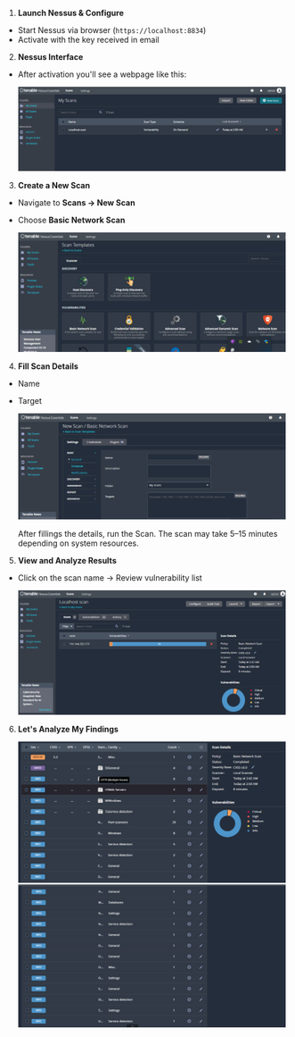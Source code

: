 1. **Launch Nessus & Configure**

- Start Nessus via browser (`https://localhost:8834`)
- Activate with the key received in email

2. **Nessus Interface**
   
- After activation you'll see a webpage like this:
  
  ![Nessus Interface](screenshots/nessus-interface.png)

3. **Create a New Scan**

- Navigate to **Scans → New Scan**
- Choose **Basic Network Scan**

  ![Nessus Scan Templates](screenshots/Nessus_Essentials_Scan_Templates.png)

4. **Fill Scan Details**

- Name
- Target

  ![Nessus Scan Editor](screenshots/Nessus_Essentials_Scans_Editor.png)

  After fillings the details, run the Scan. The scan may take 5–15 minutes depending on system resources.

5. **View and Analyze Results**

- Click on the scan name → Review vulnerability list

  ![Nessus Scan Summary](screenshots/scan-summary.png)
  
6. **Let's Analyze My Findings**

   ![Result 1](screenshots/scan-result1.png)
   ![Result 2](screenshots/scan-result2.png)

